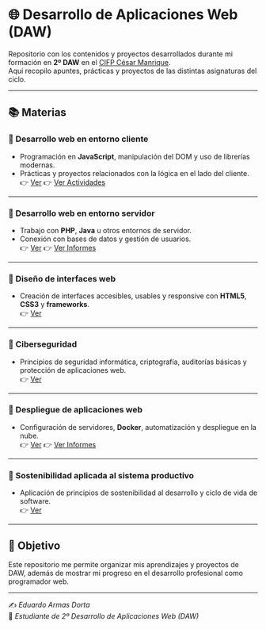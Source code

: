 # 🌐 Desarrollo de Aplicaciones Web (DAW)

Repositorio con los contenidos y proyectos desarrollados durante mi formación en **2º DAW** en el [CIFP César Manrique](https://www3.gobiernodecanarias.org/medusa/edublog/cifpcesarmanrique/).  
Aquí recopilo apuntes, prácticas y proyectos de las distintas asignaturas del ciclo.

---

## 📚 Materias

### 🔹 Desarrollo web en entorno cliente
- Programación en **JavaScript**, manipulación del DOM y uso de librerías modernas.
- Prácticas y proyectos relacionados con la lógica en el lado del cliente.  
👉 [Ver](./cliente)
👉 [Ver Actividades](./cliente/actividades)

---

### 🔹 Desarrollo web en entorno servidor
- Trabajo con **PHP**, **Java** u otros entornos de servidor.
- Conexión con bases de datos y gestión de usuarios.  
👉 [Ver](./servidor)
👉 [Ver Informes](./servidor/informes)

---

### 🔹 Diseño de interfaces web
- Creación de interfaces accesibles, usables y responsive con **HTML5**, **CSS3** y **frameworks**.  
👉 [Ver](./interfaces)

---

### 🔹 Ciberseguridad
- Principios de seguridad informática, criptografía, auditorías básicas y protección de aplicaciones web.  
👉 [Ver](./ciberseguridad)

---

### 🔹 Despliegue de aplicaciones web
- Configuración de servidores, **Docker**, automatización y despliegue en la nube.  
👉 [Ver](./despliegue)
👉 [Ver Informes](./despliegue/informes)

---

### 🔹 Sostenibilidad aplicada al sistema productivo
- Aplicación de principios de sostenibilidad al desarrollo y ciclo de vida de software.  
👉 [Ver](./sostenibilidad)

---

## 🚀 Objetivo
Este repositorio me permite organizar mis aprendizajes y proyectos de DAW, además de mostrar mi progreso en el desarrollo profesional como programador web.

---

✍️ *Eduardo Armas Dorta*  
📌 *Estudiante de 2º Desarrollo de Aplicaciones Web (DAW)*  

